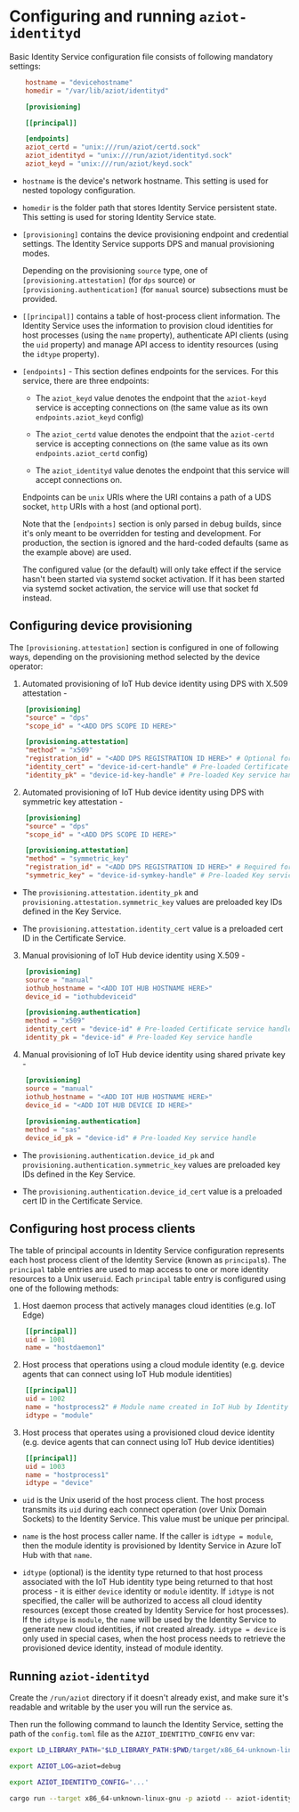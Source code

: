 # Configuring and running `aziot-identityd`

Basic Identity Service configuration file consists of following mandatory settings:

```toml
    hostname = "devicehostname"
    homedir = "/var/lib/aziot/identityd"

    [provisioning]

    [[principal]]

    [endpoints]
    aziot_certd = "unix:///run/aziot/certd.sock"
    aziot_identityd = "unix:///run/aziot/identityd.sock"
    aziot_keyd = "unix:///run/aziot/keyd.sock"
```

- `hostname` is the device's network hostname. This setting is used for nested topology configuration. 

- `homedir` is the folder path that stores Identity Service persistent state. This setting is used for storing Identity Service state. 

- `[provisioning]` contains the device provisioning endpoint and credential settings. The Identity Service supports DPS and manual provisioning modes.

    Depending on the provisioning `source` type, one of `[provisioning.attestation]` (for `dps` source) or `[provisioning.authentication]` (for `manual` source) subsections must be provided.

- `[[principal]]` contains a table of host-process client information. The Identity Service uses the information to provision cloud identities for host processes (using the `name` property), authenticate API clients (using the `uid` property) and manage API access to identity resources (using the `idtype` property).

- `[endpoints]` - This section defines endpoints for the services. For this service, there are three endpoints:

    - The `aziot_keyd` value denotes the endpoint that the `aziot-keyd` service is accepting connections on (the same value as its own `endpoints.aziot_keyd` config)

    - The `aziot_certd` value denotes the endpoint that the `aziot-certd` service is accepting connections on (the same value as its own `endpoints.aziot_certd` config)

    - The `aziot_identityd` value denotes the endpoint that this service will accept connections on.

    Endpoints can be `unix` URIs where the URI contains a path of a UDS socket, `http` URIs with a host (and optional port).

    Note that the `[endpoints]` section is only parsed in debug builds, since it's only meant to be overridden for testing and development. For production, the section is ignored and the hard-coded defaults (same as the example above) are used.

    The configured value (or the default) will only take effect if the service hasn't been started via systemd socket activation. If it has been started via systemd socket activation, the service will use that socket fd instead.

## Configuring device provisioning

The `[provisioning.attestation]` section is configured in one of following ways, depending on the provisioning method selected by the device operator:

1. Automated provisioning of IoT Hub device identity using DPS with X.509 attestation - 

```toml
	[provisioning]
	"source" = "dps"
	"scope_id" = "<ADD DPS SCOPE ID HERE>"

    [provisioning.attestation]
	"method" = "x509"
    "registration_id" = "<ADD DPS REGISTRATION ID HERE>" # Optional for X.509 attestation
	"identity_cert" = "device-id-cert-handle" # Pre-loaded Certificate service handle
	"identity_pk" = "device-id-key-handle" # Pre-loaded Key service handle
```

2. Automated provisioning of IoT Hub device identity using DPS with symmetric key attestation - 

```toml
    [provisioning]
	"source" = "dps"
	"scope_id" = "<ADD DPS SCOPE ID HERE>"

    [provisioning.attestation]
    "method" = "symmetric_key"
    "registration_id" = "<ADD DPS REGISTRATION ID HERE>" # Required for symmetric key attestation
    "symmetric_key" = "device-id-symkey-handle" # Pre-loaded Key service handle
```

- The `provisioning.attestation.identity_pk` and `provisioning.attestation.symmetric_key` values are preloaded key IDs defined in the Key Service.

- The `provisioning.attestation.identity_cert` value is a preloaded cert ID in the Certificate Service.


3. Manual provisioning of IoT Hub device identity using X.509 - 

```toml
    [provisioning]
    source = "manual"
    iothub_hostname = "<ADD IOT HUB HOSTNAME HERE>"
    device_id = "iothubdeviceid"

    [provisioning.authentication]
    method = "x509"
    identity_cert = "device-id" # Pre-loaded Certificate service handle
    identity_pk = "device-id" # Pre-loaded Key service handle
```


4. Manual provisioning of IoT Hub device identity using shared private key - 

```toml
    [provisioning]
    source = "manual"
    iothub_hostname = "<ADD IOT HUB HOSTNAME HERE>"
    device_id = "<ADD IOT HUB DEVICE ID HERE>"
    
    [provisioning.authentication]
    method = "sas"
    device_id_pk = "device-id" # Pre-loaded Key service handle
```

- The `provisioning.authentication.device_id_pk` and `provisioning.authentication.symmetric_key` values are preloaded key IDs defined in the Key Service.

- The `provisioning.authentication.device_id_cert` value is a preloaded cert ID in the Certificate Service.

## Configuring host process clients

The table of principal accounts in Identity Service configuration represents each host process client of the Identity Service (known as `principal`s). The `principal` table entries are used to map access to one or more identity resources to a Unix user`uid`. Each `principal` table entry is configured using one of the following methods:

1. Host daemon process that actively manages cloud identities (e.g. IoT Edge)

```toml
    [[principal]]
    uid = 1001
    name = "hostdaemon1"
```

2. Host process that operations using a cloud module identity (e.g. device agents that can connect using IoT Hub module identities)

```toml
    [[principal]]
    uid = 1002
    name = "hostprocess2" # Module name created in IoT Hub by Identity Service
    idtype = "module"
```

3. Host process that operates using a provisioned cloud device identity (e.g. device agents that can connect using IoT Hub device identities)

```toml
    [[principal]]
    uid = 1003
    name = "hostprocess1"
    idtype = "device"

```

- `uid` is the Unix userid of the host process client. The host process transmits its `uid` during each connect operation (over Unix Domain Sockets) to the Identity Service. This value must be unique per principal. 

- `name` is the host process caller name. If the caller is `idtype = module`, then the module identity is provisioned by Identity Service in Azure IoT Hub with that `name`. 

- `idtype` (optional) is the identity type returned to that host process associated with the IoT Hub identity type being returned to that host process - it is either `device` identity or `module` identity. If `idtype` is not specified, the caller will be authorized to access all cloud identity resources (except those created by Identity Service for host processes). If the `idtype` is `module`, the `name` will be used by the Identity Service to generate new cloud identities, if not created already. `idtype = device` is only used in special cases, when the host process needs to retrieve the provisioned device identity, instead of module identity.

## Running `aziot-identityd`

Create the `/run/aziot` directory if it doesn't already exist, and make sure it's readable and writable by the user you will run the service as.

Then run the following command to launch the Identity Service, setting the path of the `config.toml` file as the `AZIOT_IDENTITYD_CONFIG` env var:

```sh
export LD_LIBRARY_PATH="$LD_LIBRARY_PATH:$PWD/target/x86_64-unknown-linux-gnu/debug"

export AZIOT_LOG=aziot=debug

export AZIOT_IDENTITYD_CONFIG='...'

cargo run --target x86_64-unknown-linux-gnu -p aziotd -- aziot-identityd
```
